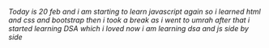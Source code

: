 *Today is 20 feb and i am starting to learn javascript again so i learned html and css and bootstrap then i took a break as i went to umrah after that i started learning DSA which i loved now i am learning dsa and js side by side*
